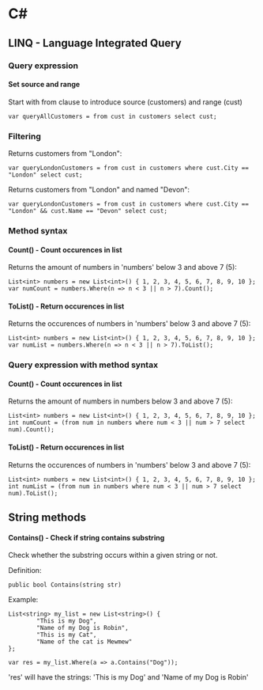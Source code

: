 # C#

## LINQ - Language Integrated Query

### Query expression

#### Set source and range

Start with from clause to introduce source (customers) and range (cust)

```
var queryAllCustomers = from cust in customers select cust;
```

### Filtering

Returns customers from "London":

```
var queryLondonCustomers = from cust in customers where cust.City == "London" select cust;
```

Returns customers from "London" and named "Devon":

```
var queryLondonCustomers = from cust in customers where cust.City == "London" && cust.Name == "Devon" select cust;
```

### Method syntax

#### Count() - Count occurences in list

Returns the amount of numbers in 'numbers' below 3 and above 7 (5):

```
List<int> numbers = new List<int>() { 1, 2, 3, 4, 5, 6, 7, 8, 9, 10 };
var numCount = numbers.Where(n => n < 3 || n > 7).Count();
```

#### ToList() - Return occurences in list

Returns the occurences of numbers in 'numbers' below 3 and above 7 (5):

```
List<int> numbers = new List<int>() { 1, 2, 3, 4, 5, 6, 7, 8, 9, 10 };
var numList = numbers.Where(n => n < 3 || n > 7).ToList();
```

### Query expression with method syntax

#### Count() - Count occurences in list

Returns the amount of numbers in numbers below 3 and above 7 (5):

```
List<int> numbers = new List<int>() { 1, 2, 3, 4, 5, 6, 7, 8, 9, 10 };
int numCount = (from num in numbers where num < 3 || num > 7 select num).Count();
```

#### ToList() - Return occurences in list

Returns the occurences of numbers in 'numbers' below 3 and above 7 (5):

```
List<int> numbers = new List<int>() { 1, 2, 3, 4, 5, 6, 7, 8, 9, 10 };
int numList = (from num in numbers where num < 3 || num > 7 select num).ToList();
```

## String methods

#### Contains() - Check if string contains substring 

Check whether the substring occurs within a given string or not.

Definition:
```
public bool Contains(string str)
```

Example:
```
List<string> my_list = new List<string>() { 
        "This is my Dog", 
        "Name of my Dog is Robin", 
        "This is my Cat", 
        "Name of the cat is Mewmew"
}; 

var res = my_list.Where(a => a.Contains("Dog")); 
```

'res' will have the strings: 'This is my Dog' and 'Name of my Dog is Robin'
